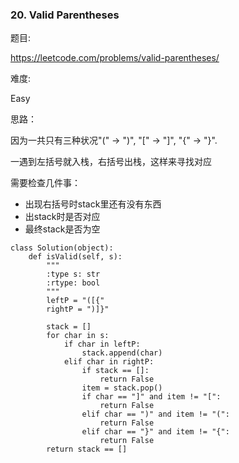 ### 20. Valid Parentheses

题目:

<https://leetcode.com/problems/valid-parentheses/>


难度:

Easy


思路：

因为一共只有三种状况"(" -> ")", "[" -> "]", "{" -> "}".

一遇到左括号就入栈，右括号出栈，这样来寻找对应

需要检查几件事：

- 出现右括号时stack里还有没有东西
- 出stack时是否对应
- 最终stack是否为空



```
class Solution(object):
    def isValid(self, s):
        """
        :type s: str
        :rtype: bool
        """
        leftP = "([{"
        rightP = ")]}"
        
        stack = []
        for char in s:
            if char in leftP:
                stack.append(char)
            elif char in rightP:
                if stack == []:
                    return False
                item = stack.pop()
                if char == "]" and item != "[":
                    return False
                elif char == ")" and item != "(":
                    return False
                elif char == "}" and item != "{":
                    return False
        return stack == []
```

